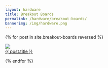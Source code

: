```yaml
---
layout: hardware
title: Breakout Boards
permalink: /hardware/breakout-boards/
bannerimg: /img/hardware.png
---
```


{% for post in site.breakout-boards reversed %}

<div class="blogthumb">
  <a href="{{post.url}}"><img src="{{ post.image }}"></a>
  <div class="blogthumb-link"><a href="{{post.url}}">{{ post.title }}</a></div>
</div>

{% endfor %}

